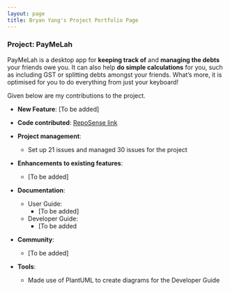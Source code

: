 ```yaml
---
layout: page
title: Bryan Yang's Project Portfolio Page
---
```


### Project: PayMeLah

PayMeLah is a desktop app for **keeping track of** and **managing the debts** your friends owe you. It can also help **do simple calculations** for you, such as including GST or splitting debts amongst your friends. What’s more, it is optimised for you to do everything from just your keyboard!

Given below are my contributions to the project.

* **New Feature**: [To be added]

* **Code contributed**: [RepoSense link](https://nus-cs2103-ay2223s1.github.io/tp-dashboard/?search=&sort=groupTitle&sortWithin=title&timeframe=commit&mergegroup=&groupSelect=groupByRepos&breakdown=true&checkedFileTypes=docs~functional-code~test-code~other&since=2022-09-16&tabOpen=true&tabType=authorship&tabAuthor=TheSoggy&tabRepo=AY2223S1-CS2103T-W13-3%2Ftp%5Bmaster%5D&authorshipIsMergeGroup=false&authorshipFileTypes=docs~functional-code~test-code~other&authorshipIsBinaryFileTypeChecked=false&authorshipIsIgnoredFilesChecked=false)

* **Project management**:
    * Set up 21 issues and managed 30 issues for the project

* **Enhancements to existing features**:
    * [To be added]

* **Documentation**:
    * User Guide:
        * [To be added]
    * Developer Guide:
        * [To be added

* **Community**:
    * [To be added]

* **Tools**:
    * Made use of PlantUML to create diagrams for the Developer Guide
